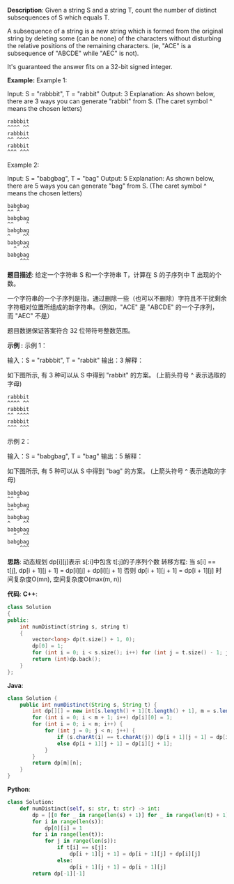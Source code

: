__Description__:
Given a string S and a string T, count the number of distinct subsequences of S which equals T.

A subsequence of a string is a new string which is formed from the original string by deleting some (can be none) of the characters without disturbing the relative positions of the remaining characters. (ie, "ACE" is a subsequence of "ABCDE" while "AEC" is not).

It's guaranteed the answer fits on a 32-bit signed integer.

__Example:__
Example 1:

Input: S = "rabbbit", T = "rabbit"
Output: 3
Explanation:
As shown below, there are 3 ways you can generate "rabbit" from S.
(The caret symbol ^ means the chosen letters)
```
rabbbit
^^^^ ^^
rabbbit
^^ ^^^^
rabbbit
^^^ ^^^
```

Example 2:

Input: S = "babgbag", T = "bag"
Output: 5
Explanation:
As shown below, there are 5 ways you can generate "bag" from S.
(The caret symbol ^ means the chosen letters)
```
babgbag
^^ ^
babgbag
^^    ^
babgbag
^    ^^
babgbag
  ^  ^^
babgbag
    ^^^
```

__题目描述__:
给定一个字符串 S 和一个字符串 T，计算在 S 的子序列中 T 出现的个数。

一个字符串的一个子序列是指，通过删除一些（也可以不删除）字符且不干扰剩余字符相对位置所组成的新字符串。（例如，"ACE" 是 "ABCDE" 的一个子序列，而 "AEC" 不是）

题目数据保证答案符合 32 位带符号整数范围。

__示例 :__
示例 1：

输入：S = "rabbbit", T = "rabbit"
输出：3
解释：

如下图所示, 有 3 种可以从 S 中得到 "rabbit" 的方案。
(上箭头符号 ^ 表示选取的字母)
```
rabbbit
^^^^ ^^
rabbbit
^^ ^^^^
rabbbit
^^^ ^^^
```

示例 2：

输入：S = "babgbag", T = "bag"
输出：5
解释：

如下图所示, 有 5 种可以从 S 中得到 "bag" 的方案。 
(上箭头符号 ^ 表示选取的字母)
```
babgbag
^^ ^
babgbag
^^    ^
babgbag
^    ^^
babgbag
  ^  ^^
babgbag
    ^^^
```

__思路__:
动态规划
dp[i][j]表示 s[:i]中包含 t[:j]的子序列个数
转移方程: 当 s[i] == t[j], dp[i + 1][j + 1] = dp[i][j] + dp[i][j + 1]
否则 dp[i + 1][j + 1] = dp[i + 1][j]
时间复杂度O(mn), 空间复杂度O(max(m, n))

__代码__:
__C++__:
```C++
class Solution 
{
public:
    int numDistinct(string s, string t) 
    {
        vector<long> dp(t.size() + 1, 0);
        dp[0] = 1;
        for (int i = 0; i < s.size(); i++) for (int j = t.size() - 1; j > -1; j--) if (s[i] == t[j]) dp[j + 1] += dp[j];
        return (int)dp.back();
    }
};
```

__Java__:
```Java
class Solution {
    public int numDistinct(String s, String t) {
        int dp[][] = new int[s.length() + 1][t.length() + 1], m = s.length(), n = t.length();
        for (int i = 0; i < m + 1; i++) dp[i][0] = 1;
        for (int i = 0; i < m; i++) {
            for (int j = 0; j < n; j++) {
                if (s.charAt(i) == t.charAt(j)) dp[i + 1][j + 1] = dp[i][j] + dp[i][j + 1];
                else dp[i + 1][j + 1] = dp[i][j + 1];
            }
        }
        return dp[m][n];
    }
}
```

__Python__:
```Python
class Solution:
    def numDistinct(self, s: str, t: str) -> int:
        dp = [[0 for _ in range(len(s) + 1)] for _ in range(len(t) + 1)]
        for i in range(len(s)):
            dp[0][i] = 1
        for i in range(len(t)):
            for j in range(len(s)):
                if t[i] == s[j]:
                    dp[i + 1][j + 1] = dp[i + 1][j] + dp[i][j]
                else:
                    dp[i + 1][j + 1] = dp[i + 1][j]
        return dp[-1][-1]
```
